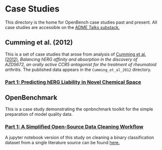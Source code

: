 # Case Studies

This directory is the home for OpenBench case studies past and present. All case studies are accessible on the [ADME Talks substack.](https://opnbnch.substack.com/welcome)

## Cumming et al. (2012)

This is a set of case studies that arose from analysis of [Cumming et al. (2012)](https://doi.org/10.1016/j.bmcl.2011.12.117), _Balancing hERG affinity and absorption in the discovery of AZD5672, an orally active CCR5 antagonist for the treatment of rheumatoid arthritis_. The published data appears in the `Cumming_et_al_2012` directory.

### [Part 1: Predicting hERG Liability in Novel Chemical Space](https://opnbnch.substack.com/p/predicting-herg-liability-in-novel)


## OpenBenchmark

This is a case study demonstrating the opnbnchmark toolkit for the simple preparation of model quality data.

### [Part 1: A Simplified Open-Source Data Cleaning Workflow](https://opnbnch.substack.com/p/openbenchmark-modeling-the-blood)

A jupyter notebook version of this study on cleaning a binary classification dataset from a single literature source can be found [here.](../notebooks/Martins_et_al_2012.ipynb)
